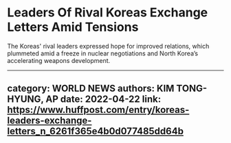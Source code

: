 # Leaders Of Rival Koreas Exchange Letters Amid Tensions

The Koreas' rival leaders expressed hope for improved relations, which plummeted amid a freeze in nuclear negotiations and North Korea’s accelerating weapons development.

---
category: WORLD NEWS
authors: KIM TONG-HYUNG, AP
date: 2022-04-22
link: https://www.huffpost.com/entry/koreas-leaders-exchange-letters_n_6261f365e4b0d077485dd64b
---
